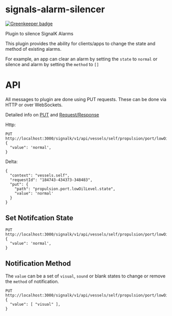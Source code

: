 # signals-alarm-silencer

[![Greenkeeper badge](https://badges.greenkeeper.io/sbender9/signalk-alarm-silencer.svg)](https://greenkeeper.io/)

Plugin to silence SignalK Alarms

This plugin provides the ability for clients/apps to change the state and method of existing alarms. 

For example, an app can clear an alarm by setting the `state` to `normal` or silence and alarm by setting the `method` to `[]`


# API

All messages to plugin are done using PUT requests. These can be done via HTTP or over WebSockets.

Detailed info on [PUT](https://signalk.org/specification/1.3.0/doc/put.html) and [Request/Response](https://signalk.org/specification/1.3.0/doc/request_response.html)

Http:

```
PUT http://localhost:3000/signalk/v1/api/vessels/self/propulsion/port/lowOilLevel/state
{
  "value": 'normal',
}
```

Delta:

```
{
  "context": "vessels.self",
  "requestId": "184743-434373-348483",
  "put": {
    "path": "propulsion.port.lowOilLevel.state",
    "value": 'normal'
  }
}
```


## Set Notifcation State
```
PUT http://localhost:3000/signalk/v1/api/vessels/self/propulsion/port/lowOilLevel/state
{
  "value": 'normal',
}
```

## Notification Method

The `value` can be a set of `visual`, `sound` or blank states to change or remove the `method` of notification.

```
PUT http://localhost:3000/signalk/v1/api/vessels/self/propulsion/port/lowOilLevel/method
{
  "value": [ "visual" ],
}
```
